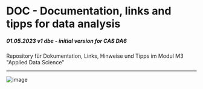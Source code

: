 # DOC - Documentation, links and tipps  for data analysis 
##### 01.05.2023 v1 dbe - initial version for CAS DA6


Repository für Dokumentation, Links, Hinweise und Tipps im Modul M3 "Applied Data Science"

---  

![image](https://user-images.githubusercontent.com/52699611/235615599-225abaf6-55c8-4d6e-a33d-640a8a423b7c.png)

